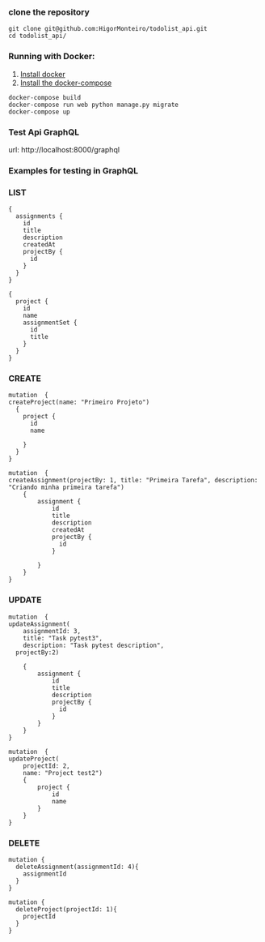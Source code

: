 
### clone the repository

```
git clone git@github.com:HigorMonteiro/todolist_api.git
cd todolist_api/
```
### Running with Docker:

1. [Install docker](https://docs.docker.com/install/)
2. [Install the docker-compose](https://docs.docker.com/compose/install/)


```
docker-compose build
docker-compose run web python manage.py migrate
docker-compose up
```
### Test Api GraphQL

url: http://localhost:8000/graphql

### Examples for testing in GraphQL


### LIST
```
{
  assignments {
    id
    title
    description
    createdAt
    projectBy {
      id
    }
  }
}

{
  project {
    id
    name
    assignmentSet {
      id
      title
    }
  }
}
```
### CREATE
```
mutation  {
createProject(name: "Primeiro Projeto")
  {
    project {
      id
      name
      
    }
  }
}

mutation  {
createAssignment(projectBy: 1, title: "Primeira Tarefa", description: "Criando minha primeira tarefa")
    {
        assignment {
            id
          	title
          	description
          	createdAt
          	projectBy {
          	  id
          	}

        }
    }
}
```

### UPDATE

```
mutation  {
updateAssignment(
  	assignmentId: 3,
    title: "Task pytest3",
    description: "Task pytest description",
  projectBy:2)
  	
    {
        assignment {
            id
            title
            description
          	projectBy {
          	  id
          	}
        }
    }
}

mutation  {
updateProject(
  	projectId: 2,
    name: "Project test2")
    {
        project {
            id
            name
        }
    }
}
```

### DELETE
```
mutation {
  deleteAssignment(assignmentId: 4){
    assignmentId
  }
}

mutation {
  deleteProject(projectId: 1){
    projectId
  }
}
```